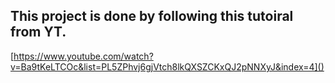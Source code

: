 ## This project is done by following this tutoiral from YT.
[https://www.youtube.com/watch?v=Ba9tKeLTCOc&list=PL5ZPhvj6gjVtch8lkQXSZCKxQJ2pNNXyJ&index=4]() 
